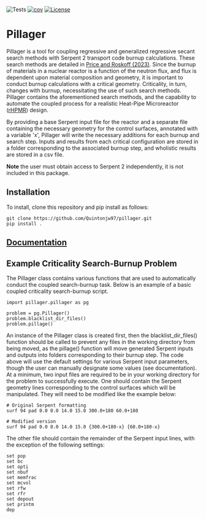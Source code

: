 ![Tests](https://github.com/Quintonjw97/pillager/actions/workflows/run-tests.yml/badge.svg)
[![cov](https://quintonjw97.github.io/pillager/badges/coverage.svg)](https://github.com/quintonjw97/pillager/actions)
[![License](https://img.shields.io/badge/License-BSD%203--Clause-blue.svg)](https://opensource.org/licenses/BSD-3-Clause)

# Pillager

Pillager is a tool for coupling regressive and generalized regressive secant search methods with Serpent 2 transport code burnup calculations. These search methods are detailed in [Price and Roskoff (2023)](https://www.sciencedirect.com/science/article/abs/pii/S014919702300166X). Since the burnup of materials in a nuclear reactor is a function of the neutron flux, and flux is dependent upon material composition and geometry, it is important to conduct burnup calculations with a critical geometry. Criticality, in turn, changes with burnup, necessitating the use of such search methods. Pillager contains the aforementioned search methods, and the capability to automate the coupled process for a realistic Heat-Pipe Microreactor ([rHPMR](https://www.osti.gov/biblio/2367263)) design.

By providing a base Serpent input file for the reactor and a separate file containing the necessary geometry for the control surfaces, annotated with a variable 'x', Pillager will write the necessary additions for each burnup and search step. Inputs and results from each critical configuration are stored in a folder corresponding to the associated burnup step, and wholistic results are stored in a csv file.

<b>Note</b> the user must obtain access to Serpent 2 independently, it is not included in this package.

## Installation 

To install, clone this repository and pip install as follows:
```
git clone https://github.com/Quintonjw97/pillager.git
pip install .
```

## [Documentation](https://quintonjw97.github.io/pillager/)

## Example Criticality Search-Burnup Problem

The Pillager class contains various functions that are used to automatically conduct the coupled search-burnup task. Below is an example of a basic coupled criticality search-burnup script.
```
import pillager.pillager as pg

problem = pg.Pillager()
problem.blacklist_dir_files()
problem.pillage()
```
An instance of the Pillager class is created first, then the blacklist_dir_files() function should be called to prevent any files in the working directory from being moved, as the pillage() function will move generated Serpent inputs and outputs into folders corresponding to their burnup step. The code above will use the default settings for various Serpent input parameters, though the user can manually designate some values (see documentation). At a minimum, two input files are required to be in your working directory for the problem to successfully execute. One should contain the Serpent geometry lines corresponding to the control surfaces which will be manipulated. They will need to be modified like the example below:
```
# Original Serpent formatting
surf 94 pad 0.0 0.0 14.0 15.0 300.0+180 60.0+180

# Modified version
surf 94 pad 0.0 0.0 14.0 15.0 {300.0+180-x} {60.0+180-x} 
```
The other file should contain the remainder of the Serpent input lines, with the exception of the following settings:
```
set pop
set bc
set opti
set nbuf
set memfrac
set mcvol
set rfw
set rfr
set depout
set printm
dep
```
